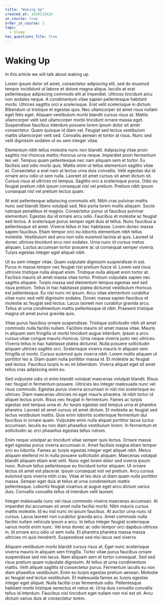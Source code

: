 ```yaml
---
title: "Waking Up"
created_at: 1658133424
in_course: true
order_in_course: 3
tags:
  - Sleep
has_questions_file: true
---
```


# Waking Up

In this article we will talk about waking up.

Lorem ipsum dolor sit amet, consectetur adipiscing elit, sed do eiusmod tempor incididunt ut labore et dolore magna aliqua. Iaculis at erat pellentesque adipiscing commodo elit at imperdiet. Ultrices tincidunt arcu non sodales neque. A condimentum vitae sapien pellentesque habitant morbi. Ultrices sagittis orci a scelerisque. Erat velit scelerisque in dictum. Bibendum ut tristique et egestas quis. Nec ullamcorper sit amet risus nullam eget felis eget. Aliquam vestibulum morbi blandit cursus risus at. Mattis ullamcorper velit sed ullamcorper morbi tincidunt ornare massa eget. Suspendisse faucibus interdum posuere lorem ipsum dolor sit amet consectetur. Quam quisque id diam vel. Feugiat sed lectus vestibulum mattis ullamcorper velit sed. Convallis aenean et tortor at risus. Nunc sed velit dignissim sodales ut eu sem integer vitae.

Elementum nibh tellus molestie nunc non blandit. Adipiscing vitae proin sagittis nisl rhoncus mattis rhoncus urna neque. Imperdiet proin fermentum leo vel. Tempus quam pellentesque nec nam aliquam sem et tortor. Eu facilisis sed odio morbi quis. Mattis enim ut tellus elementum sagittis vitae et. Consectetur a erat nam at lectus urna duis convallis. Velit egestas dui id ornare arcu odio ut sem nulla. Laoreet sit amet cursus sit amet dictum sit. Cursus risus at ultrices mi tempus. Sagittis orci a scelerisque purus. Odio eu feugiat pretium nibh ipsum consequat nisl vel pretium. Pretium nibh ipsum consequat nisl vel pretium lectus quam.

At erat pellentesque adipiscing commodo elit. Nibh cras pulvinar mattis nunc sed blandit libero volutpat sed. Nisi porta lorem mollis aliquam. Sociis natoque penatibus et magnis. Consectetur purus ut faucibus pulvinar elementum. Egestas dui id ornare arcu odio. Faucibus et molestie ac feugiat sed lectus. A scelerisque purus semper eget duis at tellus. Nunc faucibus a pellentesque sit amet. Viverra tellus in hac habitasse. Lorem donec massa sapien faucibus. Etiam tempor orci eu lobortis elementum nibh tellus molestie. Vestibulum sed arcu non odio euismod lacinia at quis. Laoreet id donec ultrices tincidunt arcu non sodales. Urna nunc id cursus metus aliquam. Luctus accumsan tortor posuere ac ut consequat semper viverra. Turpis egestas integer eget aliquet nibh.

Ut eu sem integer vitae. Quam vulputate dignissim suspendisse in est. Purus in massa tempor nec feugiat nisl pretium fusce id. Lorem sed risus ultricies tristique nulla aliquet enim. Tristique nulla aliquet enim tortor at. Facilisis mauris sit amet massa vitae tortor. Pretium vulputate sapien nec sagittis aliquam. Turpis massa sed elementum tempus egestas sed sed risus pretium. Tellus in hac habitasse platea dictumst vestibulum rhoncus est pellentesque. Eu nisl nunc mi ipsum. Arcu vitae elementum curabitur vitae nunc sed velit dignissim sodales. Donec massa sapien faucibus et molestie ac feugiat sed lectus. Lacus laoreet non curabitur gravida arcu. Tellus at urna condimentum mattis pellentesque id nibh. Praesent tristique magna sit amet purus gravida quis.

Vitae purus faucibus ornare suspendisse. Tristique sollicitudin nibh sit amet commodo nulla facilisi nullam. Facilisis mauris sit amet massa vitae. Mauris in aliquam sem fringilla ut morbi tincidunt augue interdum. Ipsum a arcu cursus vitae congue mauris rhoncus. Urna neque viverra justo nec ultrices. Viverra tellus in hac habitasse platea dictumst. Nulla posuere sollicitudin aliquam ultrices sagittis orci. Scelerisque viverra mauris in aliquam sem fringilla ut morbi. Cursus euismod quis viverra nibh. Lorem mollis aliquam ut porttitor leo a. Diam quam nulla porttitor massa id. Et molestie ac feugiat sed lectus. Faucibus turpis in eu mi bibendum. Viverra aliquet eget sit amet tellus cras adipiscing enim eu.

Sed vulputate odio ut enim blandit volutpat maecenas volutpat blandit. Risus nec feugiat in fermentum posuere. Ultricies leo integer malesuada nunc vel risus commodo. Egestas purus viverra accumsan in nisl nisi scelerisque eu ultrices. Diam maecenas ultricies mi eget mauris pharetra. Id nibh tortor id aliquet lectus proin. Risus nec feugiat in fermentum. Fames ac turpis egestas sed tempus urna et. Ac turpis egestas sed tempus urna et pharetra pharetra. Laoreet sit amet cursus sit amet dictum. Et molestie ac feugiat sed lectus vestibulum mattis. Quis enim lobortis scelerisque fermentum dui faucibus in ornare quam. Vulputate enim nulla aliquet porttitor lacus luctus accumsan. Iaculis eu non diam phasellus vestibulum lorem. In fermentum et sollicitudin ac orci phasellus egestas tellus rutrum.

Enim neque volutpat ac tincidunt vitae semper quis lectus. Ornare massa eget egestas purus viverra accumsan in. Amet facilisis magna etiam tempor orci eu lobortis. Fames ac turpis egestas integer eget aliquet nibh. Metus aliquam eleifend mi in nulla posuere sollicitudin aliquam. Maecenas volutpat blandit aliquam etiam erat velit. Nunc eget lorem dolor sed viverra ipsum nunc. Rutrum tellus pellentesque eu tincidunt tortor aliquam. Ut ornare lectus sit amet est placerat. Ipsum consequat nisl vel pretium. Arcu cursus euismod quis viverra nibh cras. Vitae et leo duis ut diam quam nulla porttitor massa. Semper eget duis at tellus at urna condimentum mattis pellentesque. Lobortis feugiat vivamus at augue eget arcu dictum varius duis. Convallis convallis tellus id interdum velit laoreet.

Integer malesuada nunc vel risus commodo viverra maecenas accumsan. At imperdiet dui accumsan sit amet nulla facilisi morbi. Nibh mauris cursus mattis molestie. Id eu nisl nunc mi ipsum faucibus. At auctor urna nunc id cursus. Lacus laoreet non curabitur gravida arcu. Amet commodo nulla facilisi nullam vehicula ipsum a arcu. In tellus integer feugiat scelerisque varius morbi enim nunc. Vel eros donec ac odio tempor orci dapibus ultrices in. Id ornare arcu odio ut sem nulla. Et pharetra pharetra massa massa ultricies mi quis hendrerit. Suspendisse sed nisi lacus sed viverra.

Aliquam vestibulum morbi blandit cursus risus at. Eget nunc scelerisque viverra mauris in aliquam sem fringilla. Tortor vitae purus faucibus ornare suspendisse sed nisi lacus. Nam aliquam sem et tortor consequat. Sed sed risus pretium quam vulputate dignissim. At tellus at urna condimentum mattis. Velit aliquet sagittis id consectetur purus. Fermentum iaculis eu non diam phasellus vestibulum. Enim eu turpis egestas pretium aenean. Molestie ac feugiat sed lectus vestibulum. Et malesuada fames ac turpis egestas integer eget aliquet. Nulla facilisi cras fermentum odio. Pellentesque habitant morbi tristique senectus et netus et. Urna duis convallis convallis tellus id interdum. Faucibus nisl tincidunt eget nullam non nisi est sit. Arcu dictum varius duis at consectetur lorem.
